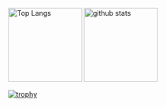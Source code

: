 <!-- ### Hi there 👋  -->

<p align="left"> 
 <img alt="Top Langs" height="150px" src="https://github-readme-stats.vercel.app/api?username=tofu-tsukuba&show_icons=true&theme=dark" />
 <img alt="github stats" height="150px" src="https://github-readme-stats.vercel.app/api/top-langs/?username=tofu-tsukuba&theme=dark&layout=compact" />
</p> 

[![trophy](https://github-profile-trophy.vercel.app/?username={名前}&theme=onedark&column=7
)](https://github.com/ryo-ma/github-profile-trophy)

<!-- ![Anurag's GitHub stats](https://github-readme-stats.vercel.app/api?username=tofu-tsukuba&show_icons=true&theme=dark)

[![Top Langs](https://github-readme-stats.vercel.app/api/top-langs/?username=tofu-tsukuba&theme=dark&layout=compact)](https://github.com/anuraghazra/github-readme-stats) -->

<!--
**tofu-tsukuba/tofu-tsukuba** is a ✨ _special_ ✨ repository because its `README.md` (this file) appears on your GitHub profile.

Here are some ideas to get you started:

- 🔭 I’m currently working on ...
- 🌱 I’m currently learning ...
- 👯 I’m looking to collaborate on ...
- 🤔 I’m looking for help with ...
- 💬 Ask me about ...
- 📫 How to reach me: ...
- 😄 Pronouns: ...
- ⚡ Fun fact: ...
-->
